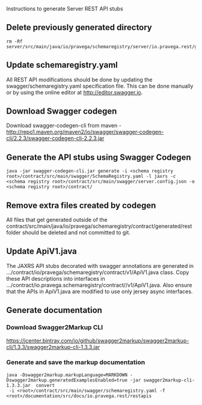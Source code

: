 <!--
Copyright (c) Dell Inc., or its subsidiaries. All Rights Reserved.

Licensed under the Apache License, Version 2.0 (the "License");
you may not use this file except in compliance with the License.
You may obtain a copy of the License at

    http://www.apache.org/licenses/LICENSE-2.0
-->
Instructions to generate Server REST API stubs

## Delete previously generated directory
```
rm -Rf server/src/main/java/io/pravega/schemaregistry/server/io.pravega.rest/generated
```

## Update schemaregistry.yaml
All REST API modifications should be done by updating the swagger/schemaregistry.yaml specification file.
This can be done manually or by using the online editor at http://editor.swagger.io.

## Download Swagger codegen
Download swagger-codegen-cli from maven - http://repo1.maven.org/maven2/io/swagger/swagger-codegen-cli/2.2.3/swagger-codegen-cli-2.2.3.jar

## Generate the API stubs using Swagger Codegen
```
java -jar swagger-codegen-cli.jar generate -i <schema registry root>/contract/src/main/swagger/SchemaRegistry.yaml -l jaxrs -c <schema registry root>/contract/src/main/swagger/server.config.json -o <schema registry root>/contract/
```

## Remove extra files created by codegen
All files that get generated outside of the contract/src/main/java/io/pravega/schemaregistry/contract/generated/rest folder should be deleted and not committed to git.

## Update ApiV1.java
The JAXRS API stubs decorated with swagger annotations are generated in .../contract/io/pravega/schemaregistry/contract/v1/ApiV1.java class.
Copy these API descriptions into interfaces in .../contract/io.pravega.schemaregistry/contract//v1/ApiV1.java. Also ensure that the APIs in ApiV1.java are modified to use only jersey async interfaces.

## Generate documentation
### Download Swagger2Markup CLI
https://jcenter.bintray.com/io/github/swagger2markup/swagger2markup-cli/1.3.3/swagger2markup-cli-1.3.3.jar

### Generate and save the markup documentation
```
java -Dswagger2markup.markupLanguage=MARKDOWN -Dswagger2markup.generatedExamplesEnabled=true -jar swagger2markup-cli-1.3.3.jar  convert
 -i <root>/contract/src/main/swagger/schemaregistry.yaml -f <root>/documentation/src/docs/io.pravega.rest/restapis
```
